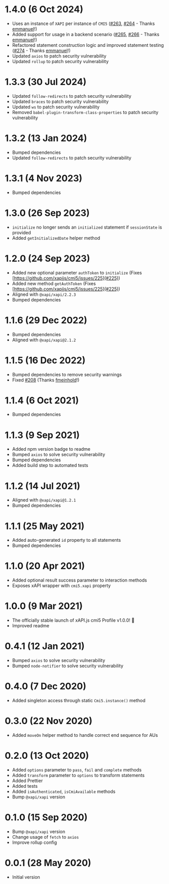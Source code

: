# 1.4.0 (6 Oct 2024)

- Uses an instance of `XAPI` per instance of `CMI5` ([#263](https://github.com/xapijs/cmi5/issues/263), [#264](https://github.com/xapijs/cmi5/pull/264) - Thanks [emmanuel](https://github.com/emmanuel)!)
- Added support for usage in a backend scenario ([#265](https://github.com/xapijs/cmi5/issues/265), [#266](https://github.com/xapijs/cmi5/pull/266) - Thanks [emmanuel](https://github.com/emmanuel)!)
- Refactored statement construction logic and improved statement testing ([#274](https://github.com/xapijs/cmi5/pull/274) - Thanks [emmanuel](https://github.com/emmanuel)!)
- Updated `axios` to patch security vulnerability
- Updated `rollup` to patch security vulnerability

# 1.3.3 (30 Jul 2024)

- Updated `follow-redirects` to patch security vulnerability
- Updated `braces` to patch security vulnerability
- Updated `ws` to patch security vulnerability
- Removed `babel-plugin-transform-class-properties` to patch security vulnerability

# 1.3.2 (13 Jan 2024)

- Bumped dependencies
- Updated `follow-redirects` to patch security vulnerability

# 1.3.1 (4 Nov 2023)

- Bumped dependencies

# 1.3.0 (26 Sep 2023)

- `initialize` no longer sends an `initialized` statement if `sessionState` is provided
- Added `getInitializedDate` helper method

# 1.2.0 (24 Sep 2023)

- Added new optional parameter `authToken` to `initialize` (Fixes [https://github.com/xapijs/cmi5/issues/225](#225))
- Added new method `getAuthToken` (Fixes [https://github.com/xapijs/cmi5/issues/225](#225))
- Aligned with `@xapi/xapi/2.2.3`
- Bumped dependencies

# 1.1.6 (29 Dec 2022)

- Bumped dependencies
- Aligned with `@xapi/xapi@2.1.2`

# 1.1.5 (16 Dec 2022)

- Bumped dependencies to remove security warnings
- Fixed [#208](https://github.com/xapijs/cmi5/issues/208) (Thanks [fmeinhold](https://github.com/fmeinhold)!)

# 1.1.4 (6 Oct 2021)

- Bumped dependencies

# 1.1.3 (9 Sep 2021)

- Added npm version badge to readme
- Bumped `axios` to solve security vulnerability
- Bumped dependencies
- Added build step to automated tests

# 1.1.2 (14 Jul 2021)

- Aligned with `@xapi/xapi@1.2.1`
- Bumped dependencies

# 1.1.1 (25 May 2021)

- Added auto-generated `id` property to all statements
- Bumped dependencies

# 1.1.0 (20 Apr 2021)

- Added optional result success parameter to interaction methods
- Exposes xAPI wrapper with `cmi5.xapi` property

# 1.0.0 (9 Mar 2021)

- The officially stable launch of xAPI.js cmi5 Profile v1.0.0! 🎉
- Improved readme

# 0.4.1 (12 Jan 2021)

- Bumped `axios` to solve security vulnerability
- Bumped `node-notifier` to solve security vulnerability

# 0.4.0 (7 Dec 2020)

- Added singleton access through static `Cmi5.instance()` method

# 0.3.0 (22 Nov 2020)

- Added `moveOn` helper method to handle correct end sequence for AUs

# 0.2.0 (13 Oct 2020)

- Added `options` parameter to `pass`, `fail` and `complete` methods
- Added `transform` parameter to `options` to transform statements
- Added Prettier
- Added tests
- Added `isAuthenticated`, `isCmiAvailable` methods
- Bump `@xapi/xapi` version

# 0.1.0 (15 Sep 2020)

- Bump `@xapi/xapi` version
- Change usage of `fetch` to `axios`
- Improve rollup config

# 0.0.1 (28 May 2020)

- Initial version
